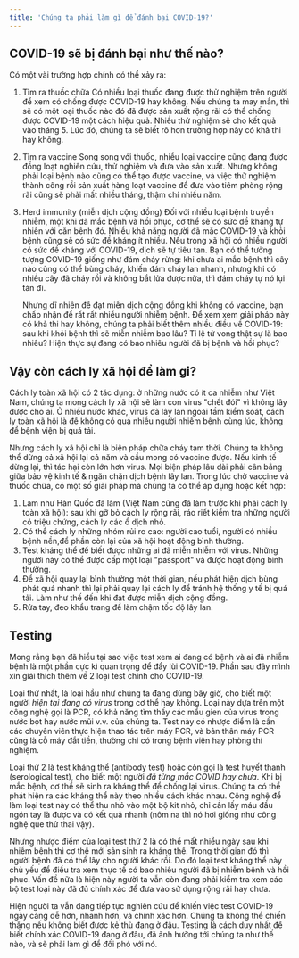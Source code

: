 ```yaml
---
title: 'Chúng ta phải làm gì để đánh bại COVID-19?'
---
```


## COVID-19 sẽ bị đánh bại như thế nào?

Có một vài trường hợp chính có thể xảy ra:

1. Tìm ra thuốc chữa
   Có nhiều loại thuốc đang được thử nghiệm trên người để xem có chống được COVID-19 hay không. Nếu chúng ta may mắn, thì sẽ có một loại thuốc nào đó đã được sản xuất rộng rãi có thể chống được COVID-19 một cách hiệu quả. Nhiều thử nghiệm sẽ cho kết quả vào tháng 5. Lúc đó, chúng ta sẽ biết rõ hơn trường hợp này có khả thi hay không.

2. Tìm ra vaccine
   Song song với thuốc, nhiều loại vaccine cũng đang được đồng loạt nghiên cứu, thử nghiệm và đưa vào sản xuất. Nhưng không phải loại bệnh nào cũng có thể tạo được vaccine, và việc thử nghiệm thành công rồi sản xuất hàng loạt vaccine để đưa vào tiêm phòng rộng rãi cũng sẽ phải mất nhiều tháng, thậm chí nhiều năm.

3. Herd immunity (miễn dịch cộng đồng)
   Đối với nhiều loại bệnh truyền nhiễm, một khi đã mắc bệnh và hồi phục, cơ thể sẽ có sức đề kháng tự nhiên với căn bệnh đó. Nhiều khả năng người đã mắc COVID-19 và khỏi bệnh cũng sẽ có sức đề kháng ít nhiều. Nếu trong xã hội có nhiều người có sức đề kháng với COVID-19, dịch sẽ tự tiêu tan. Bạn có thể tưởng tượng COVID-19 giống như đám cháy rừng: khi chưa ai mắc bệnh thì cây nào cũng có thể bùng cháy, khiến đám cháy lan nhanh, nhưng khi có nhiều cây đã cháy rồi và không bắt lửa được nữa, thì đám cháy tự nó lụi tàn đi.

   Nhưng dĩ nhiên để đạt miễn dịch cộng đồng khi không có vaccine, bạn chấp nhận để rất rất nhiều người nhiễm bệnh. Để xem xem giải pháp này có khả thi hay không, chúng ta phải biết thêm nhiều điều về COVID-19: sau khi khỏi bệnh thì sẽ miễn nhiễm bao lâu? Tỉ lệ tử vong thật sự là bao nhiêu? Hiện thực sự đang có bao nhiêu người đã bị bệnh và hồi phục?

## Vậy còn cách ly xã hội để làm gi?

Cách ly toàn xã hội có 2 tác dụng: ở những nước có ít ca nhiễm như Việt Nam, chúng ta mong cách ly xã hội sẽ làm con virus "chết đói" vì không lây được cho ai. Ở nhiều nước khác, virus đã lây lan ngoài tầm kiểm soát, cách ly toàn xã hội là để không có quá nhiều người nhiễm bệnh cùng lúc, không để bệnh viện bị quá tải.

Nhưng cách ly xã hội chỉ là biện pháp chữa cháy tạm thời. Chúng ta không thể dừng cả xã hội lại cả năm và cầu mong có vaccine được. Nếu kinh tế dừng lại, thì tác hại còn lớn hơn virus. Mọi biện pháp lâu dài phải cân bằng giữa bảo vệ kinh tế & ngăn chặn dịch bệnh lây lan. Trong lúc chờ vaccine và thuốc chữa, có một số giải pháp mà chúng ta có thể áp dụng hoặc kết hợp:

1. Làm như Hàn Quốc đã làm (Việt Nam cũng đã làm trước khi phải cách ly toàn xã hội): sau khi gỡ bỏ cách ly rộng rãi, ráo riết kiểm tra những người có triệu chứng, cách ly các ổ dịch nhỏ.
2. Có thể cách ly những nhóm rủi ro cao: người cao tuổi, người có nhiều bệnh nền,để phần còn lại của xã hội hoạt động bình thường.
3. Test kháng thể để biết được những ai đã miễn nhiễm với virus. Những người này có thể được cấp một loại "passport" và được hoạt động bình thường.
4. Để xã hội quay lại bình thường một thời gian, nếu phát hiện dịch bùng phát quá nhanh thì lại phải quay lại cách ly để tránh hệ thống y tế bị quá tải. Làm như thế đến khi đạt được miễn dịch cộng đồng.
5. Rửa tay, đeo khẩu trang để làm chậm tốc độ lây lan.

## Testing

Mong rằng bạn đã hiểu tại sao việc test xem ai đang có bệnh và ai đã nhiễm bệnh là một phần cực kì quan trọng để đẩy lùi COVID-19. Phần sau đây mình xin giải thích thêm về 2 loại test chính cho COVID-19.

Loại thứ nhất, là loại hầu như chúng ta đang dùng bây giờ, cho biết một người _hiện tại đang có virus_ trong cơ thể hay không. Loại này dựa trên một công nghệ gọi là PCR, có khả năng tìm thấy các mẩu gien của virus trong nước bọt hay nước mũi v.v. của chúng ta. Test này có nhược điểm là cần các chuyên viên thực hiện thao tác trên máy PCR, và bản thân máy PCR cũng là cỗ máy đắt tiền, thường chỉ có trong bệnh viện hay phòng thí nghiệm.

Loại thứ 2 là test kháng thể (antibody test) hoặc còn gọi là test huyết thanh (serological test), cho biết một người _đã từng mắc COVID hay chưa_. Khi bị mắc bệnh, cơ thể sẽ sinh ra kháng thể để chống lại virus. Chúng ta có thể phát hiện ra các kháng thể này theo nhiều cách khác nhau. Công nghệ để làm loại test này có thể thu nhỏ vào một bộ kit nhỏ, chỉ cần lấy máu đầu ngón tay là được và có kết quả nhanh (nôm na thì nó hơi giống như công nghệ que thử thai vậy).

Nhưng nhược điểm của loại test thứ 2 là có thể mất nhiều ngày sau khi nhiễm bệnh thì cơ thể mới sản sinh ra kháng thể. Trong thời gian đó thì người bệnh đã có thể lây cho người khác rồi. Do đó loại test kháng thể này chủ yếu để điều tra xem thực tế có bao nhiêu người đã bị nhiễm bệnh và hồi phục. Vấn đề nữa là hiện này người ta vẫn còn đang phải kiểm tra xem các bộ test loại này đã đủ chính xác để đưa vào sử dụng rộng rãi hay chưa.

Hiện người ta vẫn đang tiếp tục nghiên cứu để khiến việc test COVID-19 ngày càng dễ hơn, nhanh hơn, và chính xác hơn. Chúng ta không thể chiến thắng nếu không biết được kẻ thù đang ở đâu. Testing là cách duy nhất để biết chính xác COVID-19 đang ở đâu, đã ảnh hưởng tới chúng ta như thế nào, và sẽ phải làm gì để đối phó với nó.
